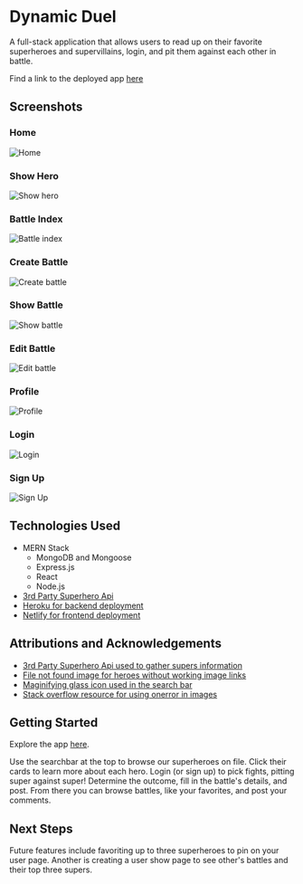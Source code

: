 # Dynamic Duel
A full-stack application that allows users to read up on their favorite superheroes and supervillains, login, and pit them against each other in battle.

Find a link to the deployed app [here](https://dapper-sopapillas-608b1f.netlify.app/)

## Screenshots
### Home
![Home](lib/assets/README/home.png)

### Show Hero
![Show hero](lib/assets/README/show-hero.png)

### Battle Index
![Battle index](lib/assets/README/battle-index.png)

### Create Battle
![Create battle](lib/assets/README/create-battle.png)

### Show Battle
![Show battle](lib/assets/README/show-battle.png)

### Edit Battle
![Edit battle](lib/assets/README/edit-battle.png)

### Profile
![Profile](lib/assets/README/profile.png)

### Login
![Login](lib/assets/README/login.png)

### Sign Up
![Sign Up](lib/assets/README/sign-up.png)

## Technologies Used
- MERN Stack
    - MongoDB and Mongoose
    - Express.js
    - React
    - Node.js
- [3rd Party Superhero Api](https://superheroapi.com/)
- [Heroku for backend deployment](https://www.heroku.com/)
- [Netlify for frontend deployment](https://www.netlify.com/)

## Attributions and Acknowledgements
- [3rd Party Superhero Api used to gather supers information](https://superheroapi.com/)
- [File not found image for heroes without working image links](https://commons.wikimedia.org/wiki/File:File-fav-dynamic-color.png)
- [Maginifying glass icon used in the search bar](https://commons.wikimedia.org/wiki/File:Search-icon.png)
- [Stack overflow resource for using onerror in images](https://stackoverflow.com/questions/34097560/react-js-replace-img-src-onerror)

## Getting Started
Explore the app [here](https://dapper-sopapillas-608b1f.netlify.app/).

Use the searchbar at the top to browse our superheroes on file.  Click their cards to learn more about each hero.  Login (or sign up) to pick fights, pitting super against super!  Determine the outcome, fill in the battle's details, and post.  From there you can browse battles, like your favorites, and post your comments.



## Next Steps
Future features include favoriting up to three superheroes to pin on your user page.  Another is creating a user show page to see other's battles and their top three supers.
